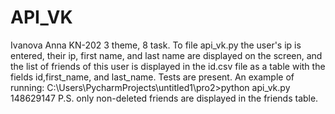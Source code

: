 # API_VK
Ivanova Anna KN-202 3 theme, 8 task. 
To file api_vk.py the user's ip is entered, their ip, first name, and last name are displayed on the screen,
and the list of friends of this user is displayed in the id.csv file as a table with the fields id,first_name, and last_name. 
Tests are present. An example of running: C:\Users\PycharmProjects\untitled1\pro2>python api_vk.py 148629147
P.S. only non-deleted friends are displayed in the friends table.

